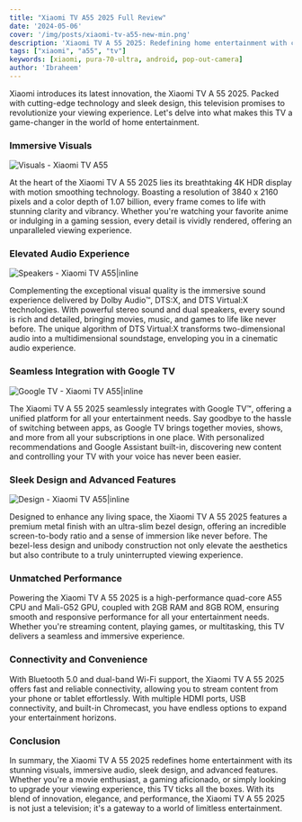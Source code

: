 ```yaml
---
title: "Xiaomi TV A55 2025 Full Review"
date: '2024-05-06'
cover: '/img/posts/xiaomi-tv-a55-new-min.png'
description: 'Xiaomi TV A 55 2025: Redefining home entertainment with cutting-edge technology and immersive visuals.'
tags: ["xiaomi", "a55", "tv"]
keywords: [xiaomi, pura-70-ultra, android, pop-out-camera]
author: 'Ibraheem'
---
```


Xiaomi introduces its latest innovation, the Xiaomi TV A 55 2025. Packed with cutting-edge technology and sleek design, this television promises to revolutionize your viewing experience. Let's delve into what makes this TV a game-changer in the world of home entertainment.

### Immersive Visuals

![Visuals - Xiaomi TV A55](/img/posts/xiaomi-a55-visuals.jpg)

At the heart of the Xiaomi TV A 55 2025 lies its breathtaking 4K HDR display with motion smoothing technology. Boasting a resolution of 3840 x 2160 pixels and a color depth of 1.07 billion, every frame comes to life with stunning clarity and vibrancy. Whether you're watching your favorite anime or indulging in a gaming session, every detail is vividly rendered, offering an unparalleled viewing experience.

### Elevated Audio Experience

![Speakers - Xiaomi TV A55|inline](/img/posts/xiaomi-a55-speakers.webp)

Complementing the exceptional visual quality is the immersive sound experience delivered by Dolby Audio™, DTS:X, and DTS Virtual:X technologies. With powerful stereo sound and dual speakers, every sound is rich and detailed, bringing movies, music, and games to life like never before. The unique algorithm of DTS Virtual:X transforms two-dimensional audio into a multidimensional soundstage, enveloping you in a cinematic audio experience.

### Seamless Integration with Google TV

![Google TV - Xiaomi TV A55|inline](/img/posts/xiaomi-a55-and-google-tv.webp)

The Xiaomi TV A 55 2025 seamlessly integrates with Google TV™, offering a unified platform for all your entertainment needs. Say goodbye to the hassle of switching between apps, as Google TV brings together movies, shows, and more from all your subscriptions in one place. With personalized recommendations and Google Assistant built-in, discovering new content and controlling your TV with your voice has never been easier.

### Sleek Design and Advanced Features

![Design - Xiaomi TV A55|inline](/img/posts/xiaomi-a55-design-preview.png)

Designed to enhance any living space, the Xiaomi TV A 55 2025 features a premium metal finish with an ultra-slim bezel design, offering an incredible screen-to-body ratio and a sense of immersion like never before. The bezel-less design and unibody construction not only elevate the aesthetics but also contribute to a truly uninterrupted viewing experience.

### Unmatched Performance

Powering the Xiaomi TV A 55 2025 is a high-performance quad-core A55 CPU and Mali-G52 GPU, coupled with 2GB RAM and 8GB ROM, ensuring smooth and responsive performance for all your entertainment needs. Whether you're streaming content, playing games, or multitasking, this TV delivers a seamless and immersive experience.

### Connectivity and Convenience

With Bluetooth 5.0 and dual-band Wi-Fi support, the Xiaomi TV A 55 2025 offers fast and reliable connectivity, allowing you to stream content from your phone or tablet effortlessly. With multiple HDMI ports, USB connectivity, and built-in Chromecast, you have endless options to expand your entertainment horizons.

### Conclusion

In summary, the Xiaomi TV A 55 2025 redefines home entertainment with its stunning visuals, immersive audio, sleek design, and advanced features. Whether you're a movie enthusiast, a gaming aficionado, or simply looking to upgrade your viewing experience, this TV ticks all the boxes. With its blend of innovation, elegance, and performance, the Xiaomi TV A 55 2025 is not just a television; it's a gateway to a world of limitless entertainment.